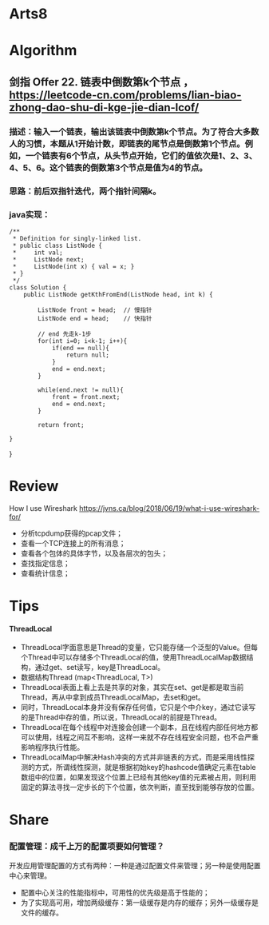Arts8
===

# Algorithm
## 剑指 Offer 22. 链表中倒数第k个节点 ，<https://leetcode-cn.com/problems/lian-biao-zhong-dao-shu-di-kge-jie-dian-lcof/>
### 描述：输入一个链表，输出该链表中倒数第k个节点。为了符合大多数人的习惯，本题从1开始计数，即链表的尾节点是倒数第1个节点。例如，一个链表有6个节点，从头节点开始，它们的值依次是1、2、3、4、5、6。这个链表的倒数第3个节点是值为4的节点。
### 思路：前后双指针迭代，两个指针间隔k。
### java实现：
    /**
     * Definition for singly-linked list.
     * public class ListNode {
     *     int val;
     *     ListNode next;
     *     ListNode(int x) { val = x; }
     * }
     */
    class Solution {
        public ListNode getKthFromEnd(ListNode head, int k) {

	    	ListNode front = head;	// 慢指针
	    	ListNode end = head;	// 快指针
	    	
	    	// end 先走k-1步
	    	for(int i=0; i<k-1; i++){
	    		if(end == null){
	    			return null;
	    		}
	    		end = end.next;
	    	}
	    	
	    	while(end.next != null){
	    		front = front.next;
	    		end = end.next;
	    	}
	    	
	    	return front;
	    
    }
}

# Review
How I use Wireshark
<https://jvns.ca/blog/2018/06/19/what-i-use-wireshark-for/>  
 - 分析tcpdump获得的pcap文件；
 - 查看一个TCP连接上的所有消息；
 - 查看各个包体的具体字节，以及各层次的包头；
 - 查找指定信息；
 - 查看统计信息；

# Tips
#### ThreadLocal
 - ThreadLocal字面意思是Thread的变量，它只能存储一个泛型的Value。但每个Thread中可以存储多个ThreadLocal的值，使用ThreadLocalMap数据结构，通过get、set读写，key是ThreadLocal。
 - 数据结构Thread (map<ThreadLocal, T>)
 - ThreadLocal表面上看上去是共享的对象，其实在set、get是都是取当前Thread，再从中拿到成员ThreadLocalMap，去set和get。
 - 同时，ThreadLocal本身并没有保存任何值，它只是个中介key，通过它读写的是Thread中存的值，所以说，ThreadLocal的前提是Thread。
 - ThreadLocal在每个线程中对连接会创建一个副本，且在线程内部任何地方都可以使用，线程之间互不影响，这样一来就不存在线程安全问题，也不会严重影响程序执行性能。
 - ThreadLocalMap中解决Hash冲突的方式并非链表的方式，而是采用线性探测的方式，所谓线性探测，就是根据初始key的hashcode值确定元素在table数组中的位置，如果发现这个位置上已经有其他key值的元素被占用，则利用固定的算法寻找一定步长的下个位置，依次判断，直至找到能够存放的位置。

# Share
### 配置管理：成千上万的配置项要如何管理？
开发应用管理配置的方式有两种：一种是通过配置文件来管理；另一种是使用配置中心来管理。
 - 配置中心关注的性能指标中，可用性的优先级是高于性能的；
 - 为了实现高可用，增加两级缓存：第一级缓存是内存的缓存；另外一级缓存是文件的缓存。
